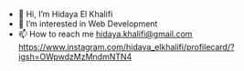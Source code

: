 - 👋 Hi, I’m Hidaya El Khalifi
- 👀 I’m interested in Web Development
- 📫 How to reach me hidaya.khalifi@gmail.com
https://www.instagram.com/hidaya_elkhalifi/profilecard/?igsh=OWpwdzMzMndmNTN4

<!---
Hidaya01/Hidaya01 is a ✨ special ✨ repository because its `README.md` (this file) appears on your GitHub profile.
You can click the Preview link to take a look at your changes.
--->
